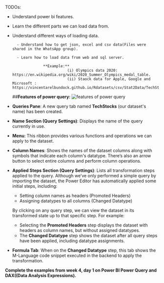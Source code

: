 TODOs: 

- Understand power bi features.
  
- Learn the different parts we can load data from.
  
- Understand different ways of loading data.
  
        - Understand how to get json, excel and csv data(Files were shared in the WhatsApp group).
  
        - Learn how to load data from web and sql server.
  
                    **Example:**
                               (i) Olympics data 2020: https://en.wikipedia.org/wiki/2020_Summer_Olympics_medal_table.
                               (ii) Staock data for Apple, Google and Microsoft : https://vincentarelbundock.github.io/Rdatasets/csv/Stat2Data/TechStocks.csv


  ##**Features of power query:**
  ![features of power query](https://k21academy.com/wp-content/uploads/2021/04/img4.png)

- **Queries Pane**: A new query tab named **TechStocks** (our dataset's name) has been created.

- **Name Section (Query Settings)**: Displays the name of the query currently in use.

- **Menu**: This ribbon provides various functions and operations we can apply to the dataset.

- **Column Names**: Shows the names of the dataset columns along with symbols that indicate each column's datatype. There’s also an arrow button to select entire columns and perform column operations.

- **Applied Steps Section (Query Settings)**: Lists all transformation steps applied to the query. Although we’ve only performed a simple query by importing the dataset, the Power Editor has automatically applied some initial steps, including:
   - Setting column names as headers (Promoted Headers)
   - Assigning datatypes to all columns (Changed Datatype)

   By clicking on any query step, we can view the dataset in its transformed state up to that specific step. For example:
   - Selecting the **Promoted Headers** step displays the dataset with headers as column names, but without assigned datatypes.
   - The **Changed Datatype** step shows the dataset after all query steps have been applied, including datatype assignments.

- **Formula Tab**: When on the **Changed Datatype** step, this tab shows the M-Language code snippet executed in the backend to apply the transformation.



**Complete the examples from week 4, day 1 on Power BI Power Query and DAX((Data Analysis Expressions).** 
